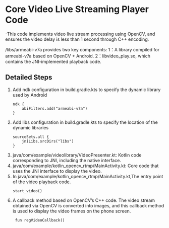 # Core Video Live Streaming Player Code
 -This code implements video live stream processing using OpenCV, and ensures the video delay is less than 1 second through C++ encoding.

/libs/armeabi-v7a provides two key components:
  1：A library compiled for armeabi-v7a based on OpenCV + Android.
  2：libvideo_play.so, which contains the JNI-implemented playback code.
  
## Detailed Steps
1. Add ndk configuration in build.gradle.kts to specify the dynamic library used by Android
	```
	ndk {
	    abiFilters.add("armeabi-v7a")
	}
2. Add libs configuration in build.gradle.kts to specify the location of the dynamic libraries
	```
 	sourceSets.all {
	    jniLibs.srcDirs("libs")
	}
3. java/com/example/videolibrary/VideoPresenter.kt: Kotlin code corresponding to JNI, including the native interface.
4. java/com/example/kotlin_opencv_rtmp/MainActivity.kt: Core code that uses the JNI interface to display the video.
5. In java/com/example/kotlin_opencv_rtmp/MainActivity.kt,The entry point of the video playback code.
   ```
   start_video()
      ```
6. A callback method based on OpenCV’s C++ code. The video stream obtained via OpenCV is converted into images, and this callback method is used to display the video frames on the phone screen. 
   ```
	fun regVideoCallback()
   ```

